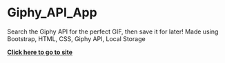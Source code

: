# Giphy_API_App

Search the Giphy API for the perfect GIF, then save it for later!
Made using Bootstrap, HTML, CSS, Giphy API, Local Storage

**[Click here to go to site](https://vlineros.github.io/Giphy_API_App/)**
